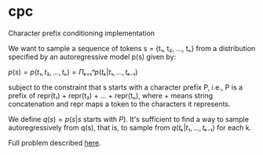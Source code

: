 # cpc
Character prefix conditioning implementation

We want to sample a sequence of tokens s = {t₁, t₂, ..., tₙ} from a distribution specified by an autoregressive model p(s) given by:

$p(s) = p(t₁, t₂, ..., tₙ) = Πₖ₌₁ⁿ p(tₖ | t₁, ..., tₖ₋₁)$

subject to the constraint that s starts with a character prefix P, i.e., P is a prefix of repr(t₁) + repr(t₂) + ... + repr(tₙ),
where + means string concatenation and repr maps a token to the characters it represents.

We define $q(s) = p(s | s$ starts with $P)$. It's sufficient to find a way to sample autoregressively from q(s), that is, to sample from $q(tₖ | t₁, ..., tₖ₋₁)$ for each k.

Full problem described [here](https://cursor.com/blog/cpc).
